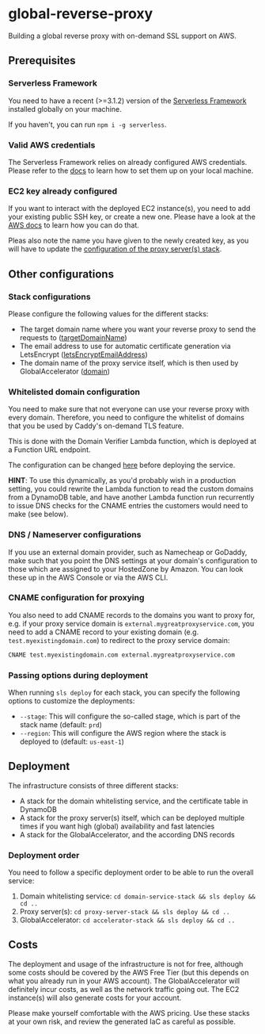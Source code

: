 # global-reverse-proxy
Building a global reverse proxy with on-demand SSL support on AWS.

## Prerequisites

### Serverless Framework
You need to have a recent (>=3.1.2) version of the [Serverless Framework](https://goserverless.com) installed globally on your machine.

If you haven't, you can run `npm i -g serverless`.

### Valid AWS credentials
The Serverless Framework relies on already configured AWS credentials. Please refer to the [docs](https://www.serverless.com/framework/docs/providers/aws/guide/credentials/) to learn how to set them up on your local machine.

### EC2 key already configured
If you want to interact with the deployed EC2 instance(s), you need to add your existing public SSH key, or create a new one. Please have a look at the [AWS docs](https://docs.aws.amazon.com/AWSEC2/latest/UserGuide/create-key-pairs.html#how-to-generate-your-own-key-and-import-it-to-aws) to learn how you can do that.

Pleas also note the name you have given to the newly created key, as you will have to update the [configuration of the proxy server(s) stack](proxy-server-stack/serverless.yml#L15).

## Other configurations

### Stack configurations
Please configure the following values for the different stacks:
* The target domain name where you want your reverse proxy to send the requests to ([targetDomainName](proxy-server-stack/serverless.yml#L7))
* The email address to use for automatic certificate generation via LetsEncrypt ([letsEncryptEmailAddress](proxy-server-stack/serverless.yml#L8))
* The domain name of the proxy service itself, which is then used by GlobalAccelerator ([domain](accelerator-stack/serverless.yml#L6))

### Whitelisted domain configuration
You need to make sure that not everyone can use your reverse proxy with every domain. Therefore, you need to configure the whitelist of domains that you be used by Caddy's on-demand TLS feature.

This is done with the Domain Verifier Lambda function, which is deployed at a Function URL endpoint.

The configuration can be changed [here](domain-service-stack/src/domainVerifier.js#L3-L6) before deploying the service.

**HINT**: To use this dynamically, as you'd probably wish in a production setting, you could rewrite the Lambda function to read the custom domains from a DynamoDB table, and have another Lambda function run recurrently to issue DNS checks for the CNAME entries the customers would need to make (see below).

### DNS / Nameserver configurations
If you use an external domain provider, such as Namecheap or GoDaddy, make such that you point the DNS settings at your domain's configuration to those which are assigned to your HostedZone by Amazon. You can look these up in the AWS Console or via the AWS CLI.

### CNAME configuration for proxying
You also need to add CNAME records to the domains you want to proxy for, e.g. if your proxy service domain is `external.mygreatproxyservice.com`, you need to add a CNAME record to your existing domain (e.g. `test.myexistingdomain.com`) to redirect to the proxy service domain:

```bash
CNAME test.myexistingdomain.com external.mygreatproxyservice.com
```

### Passing options during deployment
When running `sls deploy` for each stack, you can specify the following options to customize the deployments:
* `--stage`: This will configure the so-called stage, which is part of the stack name (default: `prd`)
* `--region`: This will configure the AWS region where the stack is deployed to (default: `us-east-1`)

## Deployment
The infrastructure consists of three different stacks:

* A stack for the domain whitelisting service, and the certificate table in DynamoDB
* A stack for the proxy server(s) itself, which can be deployed multiple times if you want high (global) availability and fast latencies
* A stack for the GlobalAccelerator, and the according DNS records

### Deployment order
You need to follow a specific deployment order to be able to run the overall service:

1. Domain whitelisting service: `cd domain-service-stack && sls deploy && cd ..`
2. Proxy server(s): `cd proxy-server-stack && sls deploy && cd ..`
3. GlobalAccelerator: `cd accelerator-stack && sls deploy && cd ..`

## Costs
The deployment and usage of the infrastructure is not for free, although some costs should be covered by the AWS Free Tier (but this depends on what you already run in your AWS account). The GlobalAccelerator will definitely incur costs, as well as the network traffic going out. The EC2 instance(s) will also generate costs for your account.

Please make yourself comfortable with the AWS pricing. Use these stacks at your own risk, and review the generated IaC as careful as possible.

